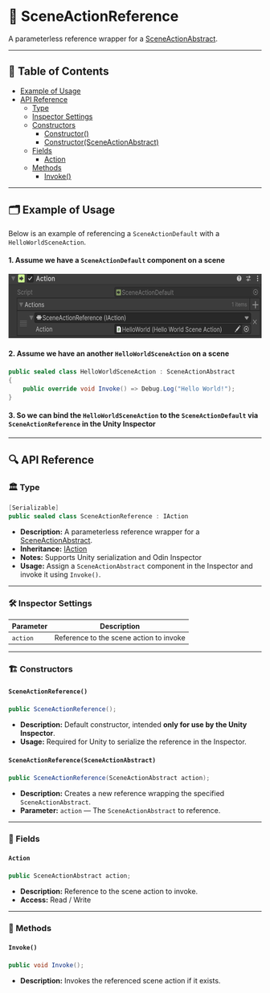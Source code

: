# 🧩 SceneActionReference

A parameterless reference wrapper for a [SceneActionAbstract](SceneActionAbstract.md).

---

## 📑 Table of Contents

- [Example of Usage](#-example-of-usage)
- [API Reference](#-api-reference)
    - [Type](#-type)
    - [Inspector Settings](#-inspector-settings)
    - [Constructors](#-constructors)
      - [Constructor()](#sceneactionreference)
      - [Constructor(SceneActionAbstract)](#sceneactionreferencesceneactionabstract)
    - [Fields](#-fields)
        - [Action](#action)
    - [Methods](#-methods)
        - [Invoke()](#invoke)

---

## 🗂 Example of Usage

Below is an example of referencing a `SceneActionDefault` with a `HelloWorldSceneAction`.

#### 1. Assume we have a `SceneActionDefault` component on a scene

<img src="../../Images/SceneActionReference.png" alt="SceneActionReference non-generic example" width="" height="128">

#### 2. Assume we have an another `HelloWorldSceneAction` on a scene

```csharp
public sealed class HelloWorldSceneAction : SceneActionAbstract
{
    public override void Invoke() => Debug.Log("Hello World!");
}
```

#### 3. So we can bind the `HelloWorldSceneAction` to the `SceneActionDefault` via `SceneActionReference` in the Unity Inspector

---

## 🔍 API Reference

### 🏛️ Type <div id="-type"></div>

```csharp
[Serializable]
public sealed class SceneActionReference : IAction
```

- **Description:** A parameterless reference wrapper for a [SceneActionAbstract](SceneActionAbstract.md).
- **Inheritance:** [IAction](IAction.md)
- **Notes:** Supports Unity serialization and Odin Inspector
- **Usage:** Assign a `SceneActionAbstract` component in the Inspector and invoke it using `Invoke()`.

---

### 🛠 Inspector Settings

| Parameter | Description                             |
|-----------|-----------------------------------------|
| `action`  | Reference to the scene action to invoke |

---

### 🏗️ Constructors <div id="-constructors"></div>

#### `SceneActionReference()`

```csharp
public SceneActionReference();
```

- **Description:** Default constructor, intended **only for use by the Unity Inspector**.
- **Usage:** Required for Unity to serialize the reference in the Inspector.

#### `SceneActionReference(SceneActionAbstract)`

```csharp
public SceneActionReference(SceneActionAbstract action);
```

- **Description:** Creates a new reference wrapping the specified `SceneActionAbstract`.
- **Parameter:** `action` — The `SceneActionAbstract` to reference.

---

### 🧱 Fields

#### `Action`

```csharp
public SceneActionAbstract action;
```

- **Description:** Reference to the scene action to invoke.
- **Access:** Read / Write

---

### 🏹 Methods

#### `Invoke()`

```csharp
public void Invoke();
```

- **Description:** Invokes the referenced scene action if it exists.